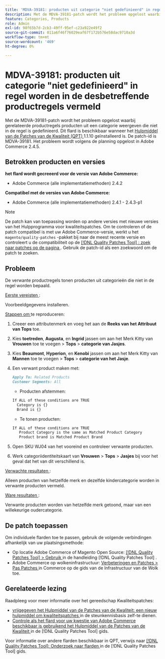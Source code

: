 ```yaml
---
title: 'MDVA-39181: producten uit categorie "niet gedefinieerd" in regel worden in de desbetreffende productregels vermeld'
description: Met de MDVA-39181-patch wordt het probleem opgelost waarbij gerelateerde productregels producten uit een categorie weergeven die niet in de regel is gedefinieerd. Deze patch is beschikbaar wanneer [Quality Patches Tool (QPT)] (https://experienceleague.adobe.com/nl/docs/commerce-operations/tools/quality-patches-tool/quality-patches-tool-to-self-serve-quality-patches) 1.1.10 is geïnstalleerd. De patch-id is MDVA-39181. Het probleem wordt volgens de planning opgelost in Adobe Commerce 2.4.5.
feature: Categories, Products
role: Admin
exl-id: 98f65b7d-2cb3-49ff-95ef-c23a922e49f2
source-git-commit: 011a6f46f76029eaf67f172b576e58dac9710a3d
workflow-type: tm+mt
source-wordcount: '469'
ht-degree: 0%

---
```


# MDVA-39181: producten uit categorie &quot;niet gedefinieerd&quot; in regel worden in de desbetreffende productregels vermeld

Met de MDVA-39181-patch wordt het probleem opgelost waarbij gerelateerde productregels producten uit een categorie weergeven die niet in de regel is gedefinieerd. Dit flard is beschikbaar wanneer het [ Hulpmiddel van de Patches van de Kwaliteit (QPT) ](https://experienceleague.adobe.com/nl/docs/commerce-operations/tools/quality-patches-tool/quality-patches-tool-to-self-serve-quality-patches) 1.1.10 geïnstalleerd is. De patch-id is MDVA-39181. Het probleem wordt volgens de planning opgelost in Adobe Commerce 2.4.5.

## Betrokken producten en versies

**het flard wordt gecreeerd voor de versie van Adobe Commerce:**

* Adobe Commerce (alle implementatiemethoden) 2.4.2

**Compatibel met de versies van Adobe Commerce:**

* Adobe Commerce (alle implementatiemethoden) 2.4.1 - 2.4.3-p1

>[!NOTE]
>
>De patch kan van toepassing worden op andere versies met nieuwe versies van het Hulpprogramma voor kwaliteitspatches. Om te controleren of de patch compatibel is met uw Adobe Commerce-versie, werkt u het `magento/quality-patches` -pakket bij naar de meest recente versie en controleert u de compatibiliteit op de [[!DNL Quality Patches Tool] : zoek naar patches op de pagina ](https://experienceleague.adobe.com/nl/docs/commerce-operations/tools/quality-patches-tool/quality-patches-tool-to-self-serve-quality-patches) . Gebruik de patch-id als een zoekwoord om de patch te zoeken.

## Probleem

De verwante productregels tonen producten uit categorieën die niet in de regel worden bepaald.

<u> Eerste vereisten </u>:

Voorbeeldgegevens installeren.

<u> Stappen om </u> te reproduceren:

1. Creeer een attributenmerk en voeg het aan de **Reeks van het Attribuut van Tops** toe.
1. Kies **toetreden**, **Augusta**, en **Ingrid** jassen om aan het Merk Kitty van **Vrouwen** toe te voegen > **Tops** > **categorie van Jasjes**.
1. Kies **Beaumont**, **Hyperion**, en **Kenobi** jassen om aan het Merk Kitty van **Mannen** toe te voegen > **Tops** > **categorie van het Jasje**.
1. Een verwant product maken met:

   ```markdown
   Apply To: Related Products
   Customer Segments: All
   ```

   * Producten afstemmen:

   ```markdown
   If ALL of these conditions are TRUE
     Category is {}
     Brand is {}
   ```

   * Te tonen producten:

   ```markdown
   If ALL of these conditions are TRUE
      Product Category is the same as Matched Product Category
      Product brand is Matched Product Brand
   ```

1. Open SKU WJ04 van het vooreind en controleer verwante producten.
1. Werk categoriidentiteitskaart van **Vrouwen** > **Tops** > **Jasjes** bij voor het geval dat het van dit verschillend is.

<u> Verwachte resultaten </u>:

Alleen producten van hetzelfde merk en dezelfde kindercategorie worden in verwante producten vermeld.

<u> Ware resultaten </u>:

Verwante producten worden van hetzelfde merk getoond, maar van een willekeurige oudercategorie.

## De patch toepassen

Om individuele flarden toe te passen, gebruik de volgende verbindingen afhankelijk van uw plaatsingsmethode:

* Op locatie Adobe Commerce of Magento Open Source: [[!DNL Quality Patches Tool] > Gebruik ](/help/tools/quality-patches-tool/usage.md) in de handleiding [!DNL Quality Patches Tool] .
* Adobe Commerce op wolkeninfrastructuur: [ Verbeteringen en Patches > Pas Patches ](https://experienceleague.adobe.com/docs/commerce-cloud-service/user-guide/develop/upgrade/apply-patches.html?lang=nl-NL) in Commerce op de gids van de Infrastructuur van de Wolk toe.

## Gerelateerde lezing

Raadpleeg voor meer informatie over het gereedschap Kwaliteitspatches:

* [ vrijgegeven het Hulpmiddel van de Patches van de Kwaliteit: een nieuw hulpmiddel om kwaliteitspatches ](https://experienceleague.adobe.com/nl/docs/commerce-operations/tools/quality-patches-tool/quality-patches-tool-to-self-serve-quality-patches) in de steunkennisbasis zelf-te dienen.
* [ Controle als het flard voor uw kwestie van Adobe Commerce beschikbaar is gebruikend het Hulpmiddel van de Patches van de Kwaliteit ](/help/tools/quality-patches-tool/patches-available-in-qpt/check-patch-for-magento-issue-with-magento-quality-patches.md) in de [!DNL Quality Patches Tool] gids.

Voor informatie over andere flarden beschikbaar in QPT, verwijs naar [[!DNL Quality Patches Tool]: Onderzoek naar flarden ](https://experienceleague.adobe.com/tools/commerce-quality-patches/index.html?lang=nl-NL) in de [!DNL Quality Patches Tool] gids.
